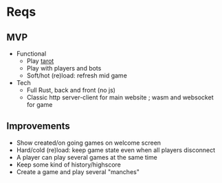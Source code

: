 # Reqs

## MVP

* Functional
    * Play [tarot](https://en.wikipedia.org/wiki/French_Tarot)
    * Play with players and bots
    * Soft/hot (re)load: refresh mid game
* Tech
    * Full Rust, back and front (no js)
    * Classic http server-client for main website ; wasm and websocket for game

## Improvements

* Show created/on going games on welcome screen
* Hard/cold (re)load: keep game state even when all players disconnect
* A player can play several games at the same time
* Keep some kind of history/highscore
* Create a game and play several "manches"
